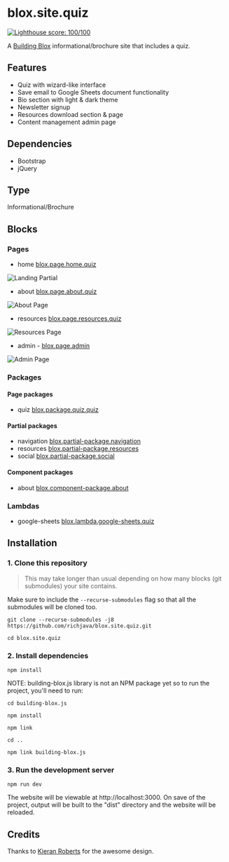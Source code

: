 # blox.site.quiz

[![Lighthouse score: 100/100](https://lighthouse-badge.appspot.com/?score=100)](https://developers.google.com/speed/pagespeed/insights/?url=https%3A%2F%2Finspiring-sammet-8f8ba9.netlify.com&tab=desktop)

A [Building Blox](https://github.com/Building-Blox/building-blox) informational/brochure site that includes a quiz.

## Features
- Quiz with wizard-like interface
- Save email to Google Sheets document functionality
- Bio section with light & dark theme
- Newsletter signup
- Resources download section & page
- Content management admin page

## Dependencies
- Bootstrap
- jQuery

## Type
Informational/Brochure

## Blocks
### Pages
- home [blox.page.home.quiz](https://github.com/richjava/blox.page.home.quiz)

![Landing Partial](https://building-blox.s3.amazonaws.com/quiz/landing.PNG)

- about [blox.page.about.quiz](https://github.com/richjava/blox.page.about.quiz)

![About Page](https://building-blox.s3.amazonaws.com/quiz/about-page.PNG)

- resources [blox.page.resources.quiz](https://github.com/richjava/blox.page.resources.quiz)

![Resources Page](https://building-blox.s3.amazonaws.com/quiz/resources-page.PNG)

- admin - [blox.page.admin](https://github.com/richjava/blox.page.admin)

![Admin Page](https://building-blox.s3.amazonaws.com/quiz/admin-page.PNG)

### Packages
#### Page packages
- quiz [blox.package.quiz.quiz](https://github.com/richjava/blox.page-package.quiz)

#### Partial packages
- navigation [blox.partial-package.navigation](https://github.com/richjava/blox.partial-package.navigation)
- resources [blox.partial-package.resources](https://github.com/richjava/blox.partial-package.resources)
- social [blox.partial-package.social](https://github.com/richjava/blox.partial-package.social)

#### Component packages
- about [blox.component-package.about](https://github.com/richjava/blox.component-package.about)

### Lambdas
- google-sheets [blox.lambda.google-sheets.quiz]()

## Installation
### 1. Clone this repository
> This may take longer than usual depending on how many blocks (git submodules) your site contains.

Make sure to include the ```--recurse-submodules``` flag so that all the submodules will be cloned too.
```
git clone --recurse-submodules -j8 https://github.com/richjava/blox.site.quiz.git

cd blox.site.quiz
```

### 2. Install dependencies
```
npm install
```

NOTE: building-blox.js library is not an NPM package yet so to run the project, you'll need to run:

````
cd building-blox.js
````
```
npm install
```
````
npm link
````
````
cd ..
````
````
npm link building-blox.js
````

### 3. Run the development server
```
npm run dev
```
The website will be viewable at http://localhost:3000. On save of the project, output will be built to the "dist" directory and the website will be reloaded.

## Credits
Thanks to [Kieran Roberts](https://github.com/KieranRoberts44) for the awesome design.
